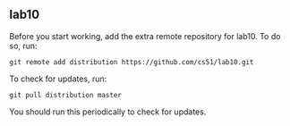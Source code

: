 
## lab10


Before you start working, add the extra remote repository for lab10. To do so, run:

`git remote add distribution https://github.com/cs51/lab10.git`

To check for updates, run:

`git pull distribution master`

You should run this periodically to check for updates.